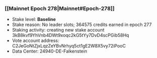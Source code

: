 ### [[Mainnet Epoch 278|Mainnet#Epoch-278]]
* Stake level: **Baseline**
* Stake reason: No leader slots; 364575 credits earned in epoch 277
* Staking activity: creating new stake account 3kB8kvf9YhVnb4DWt9xoqc2kG5tYy7DvD4scPGib58Hq
* Vote account address: C2JeGoNtZjxLqzZeYBvNrhyq5ct1gE2W8X5vy72iPooC
* Data Center: 24940-DE-Falkenstein